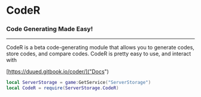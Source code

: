 # CodeR
### Code Generating Made Easy!

_________
CodeR is a beta code-generating module that allows you to generate codes, store codes, and compare codes. CodeR is pretty easy to use, and interact with

[https://duued.gitbook.io/coder/]("Docs")

```lua
local ServerStorage = game:GetService("ServerStorage")
local CodeR = require(ServerStorage.CodeR)
```
